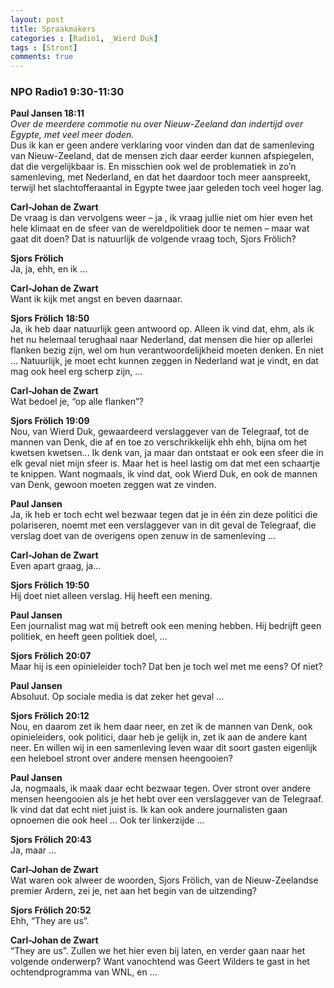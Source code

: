 ```yaml
---
layout: post
title: Spraakmakers
categories : [Radio1, _Wierd Duk]
tags : [Stront]
comments: true
---
```


### NPO Radio1 9:30-11:30
**Paul Jansen 18:11**<br>
*Over de meerdere commotie nu over Nieuw-Zeeland dan indertijd over Egypte, met veel meer doden.*<br>
Dus ik kan er geen andere verklaring voor vinden dan dat de samenleving van Nieuw-Zeeland, dat de mensen zich daar eerder kunnen afspiegelen, dat die vergelijkbaar is. En misschien ook wel de problematiek in zo’n samenleving, met Nederland, en dat het daardoor toch meer aanspreekt, terwijl het slachtofferaantal in Egypte twee jaar geleden toch veel hoger lag.

**Carl-Johan de Zwart**<br>
De vraag is dan vervolgens weer –  ja , ik vraag jullie niet om hier even het hele klimaat en de sfeer van de wereldpolitiek door te nemen – maar wat gaat dit doen? Dat is natuurlijk de volgende vraag toch, Sjors Frölich?

**Sjors Frölich**<br>
Ja, ja, ehh, en ik ...

**Carl-Johan de Zwart**<br>
Want ik kijk met angst en beven daarnaar.

**Sjors Frölich 18:50**<br>
Ja, ik heb daar natuurlijk geen antwoord op. Alleen ik vind dat, ehm, als ik het nu helemaal terughaal naar Nederland, dat mensen die hier op allerlei flanken bezig zijn, wel om hun verantwoordelijkheid moeten denken. En niet ... Natuurlijk, je moet echt kunnen zeggen in Nederland wat je vindt, en dat mag ook heel erg scherp zijn, …

**Carl-Johan de Zwart**<br>
Wat bedoel je, “op alle flanken”?

**Sjors Frölich 19:09**<br>
Nou, van Wierd Duk, gewaardeerd verslaggever van de Telegraaf, tot de mannen van Denk, die af en toe zo verschrikkelijk ehh ehh, bijna om het kwetsen kwetsen... Ik denk van, ja maar dan ontstaat er ook een sfeer die in elk geval niet mijn sfeer is. Maar het is heel lastig om dat met een schaartje te knippen. Want nogmaals, ik vind dat, ook Wierd Duk, en ook de mannen van Denk, gewoon moeten zeggen wat ze vinden.

**Paul Jansen**<br>
Ja, ik heb er toch echt wel bezwaar tegen dat je in één zin deze politici die polariseren, noemt met een verslaggever van in dit geval de Telegraaf, die verslag doet van de overigens open zenuw in de samenleving …

**Carl-Johan de Zwart**<br>
Even apart graag, ja...

**Sjors Frölich 19:50**<br>
Hij doet niet alleen verslag. Hij heeft een mening.

**Paul Jansen**<br>
Een journalist mag wat mij betreft ook een mening hebben. Hij bedrijft geen politiek, en heeft geen politiek doel, …

**Sjors Frölich 20:07**<br>
Maar hij is een opinieleider toch? Dat ben je toch wel met me eens? Of niet?

**Paul Jansen**<br>
Absoluut. Op sociale media is dat zeker het geval …

**Sjors Frölich 20:12**<br>
Nou, en daarom zet ik hem daar neer, en zet ik de mannen van Denk, ook opinieleiders, ook politici, daar heb je gelijk in, zet ik aan de andere kant neer. En willen wij in een samenleving leven waar dit soort gasten eigenlijk een heleboel stront over andere mensen heengooien?

**Paul Jansen**<br>
Ja, nogmaals, ik maak daar echt bezwaar tegen. Over stront over andere mensen heengooien als je het hebt over een verslaggever van de Telegraaf. Ik vind dat dat echt niet juist is. Ik kan ook andere journalisten gaan opnoemen die ook heel ... Ook ter linkerzijde ...

**Sjors Frölich 20:43**<br>
Ja, maar ...


**Carl-Johan de Zwart**<br>
Wat waren ook alweer de woorden, Sjors Frölich, van de Nieuw-Zeelandse premier Ardern, zei je, net aan het begin van de uitzending?

**Sjors Frölich 20:52**<br>
Ehh, “They are us”.

**Carl-Johan de Zwart**<br>
“They are us”. Zullen we het hier even bij laten, en verder gaan naar het volgende onderwerp?
Want vanochtend was Geert Wilders te gast in het ochtendprogramma van WNL, en ...



